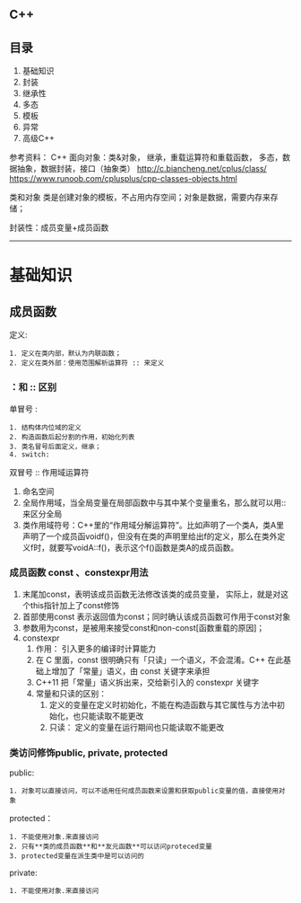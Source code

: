 ## C++
## 目录
1. 基础知识
2. 封装
3. 继承性
4. 多态
5. 模板
6. 异常
7. 高级C++

参考资料：
C++ 面向对象：类&对象， 继承，重载运算符和重载函数， 多态，数据抽象，数据封装，接口（抽象类）
http://c.biancheng.net/cplus/class/
https://www.runoob.com/cplusplus/cpp-classes-objects.html

类和对象
类是创建对象的模板，不占用内存空间；对象是数据，需要内存来存储；

封装性：成员变量+成员函数

---
# 基础知识

## 成员函数

定义:

	1. 定义在类内部，默认为内联函数；
	2. 定义在类外部：使用范围解析运算符 :: 来定义

### ：和 :: 区别

单冒号 :

	1. 结构体内位域的定义
	2. 构造函数后起分割的作用，初始化列表
	3. 类名冒号后面定义，继承；
	4. switch:

双冒号 :: 作用域运算符

1. 命名空间
2. 全局作用域，当全局变量在局部函数中与其中某个变量重名，那么就可以用::来区分全局
3. 类作用域符号：C++里的“作用域分解运算符”。比如声明了一个类A，类A里声明了一个成员函voidf()，但没有在类的声明里给出f的定义，那么在类外定义f时，就要写voidA::f()，表示这个f()函数是类A的成员函数。

### 成员函数 const 、constexpr用法

1. 末尾加const，表明该成员函数无法修改该类的成员变量， 实际上，就是对这个this指针加上了const修饰
2. 首部使用const 表示返回值为const；同时确认该成员函数可作用于const对象
3. 参数用为const，是被用来接受const和non-const[函数重载的原因]；
4. constexpr
   1. 作用： 引入更多的编译时计算能力
   2. 在 C 里面，const 很明确只有「只读」一个语义，不会混淆。C++ 在此基础上增加了「常量」语义，由 const 关键字来承担
   3. C++11 把「常量」语义拆出来，交给新引入的 constexpr 关键字
   4. 常量和只读的区别：
      1. 定义的变量在定义时初始化，不能在构造函数与其它属性与方法中初始化，也只能读取不能更改
      2. 只读： 定义的变量在运行期间也只能读取不能更改

### 类访问修饰public, private, protected

public:

	1. 对象可以直接访问，可以不适用任何成员函数来设置和获取public变量的值，直接使用对象

protected：

    1. 不能使用对象.来直接访问
    2. 只有**类的成员函数**和**友元函数**可以访问proteced变量
    3. protected变量在派生类中是可以访问的

private:

    1. 不能使用对象.来直接访问


